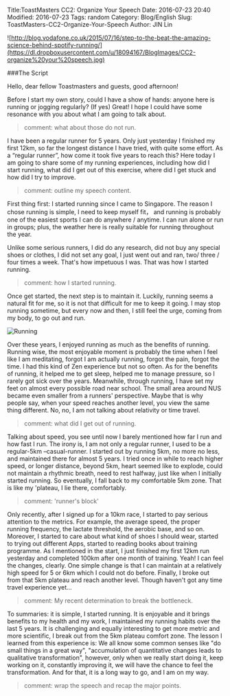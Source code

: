 Title:ToastMasters CC2: Organize Your SpeechDate: 2016-07-23 20:40Modified: 2016-07-23Tags: randomCategory: Blog/EnglishSlug: ToastMasters-CC2-Organize-Your-SpeechAuthor: JIN Lin


![http://blog.vodafone.co.uk/2015/07/16/step-to-the-beat-the-amazing-science-behind-spotify-running/](https://dl.dropboxusercontent.com/u/18094167/BlogImages/CC2-organize%20your%20speech.jpg)

###The Script

Hello, dear fellow Toastmasters and guests, good afternoon!

Before I start my own story, could I have a show of hands: anyone here is running or jogging regularly? (If yes) Great! I hope I could have some resonance with you about what I am going to talk about.
> comment: what about those do not run.
I have been a regular runner for 5 years. Only just yesterday I finished my first 12km, so far the longest distance I have tried, with quite some effort. As a “regular runner”, how come it took five years to reach this? Here today I am going to share some of my running experiences, including how did I start running, what did I get out of this exercise, where did I get stuck and how did I try to improve. 

> comment: outline my speech content.
First thing first:  I started running since I came to Singapore. The reason I chose running is simple, I need to keep myself fit， and running is probably one of the easiest sports I can do anywhere / anytime. I can run alone or run in groups; plus, the weather here is really suitable for running throughout the year. 

Unlike some serious runners, I did do any research, did not buy any special shoes or clothes, I did not set any goal, I just went out and ran, two/ three / four times a week. That's how impetuous I was. That was how I started running. > comment: how I started running.
Once get started, the next step is to maintain it. Luckily, running seems a natural fit for me, so it is not that difficult for me to keep it going. I may stop running sometime, but every now and then, I still feel the urge, coming from my body, to go out and run. 

![Running](https://dl.dropboxusercontent.com/u/18094167/BlogImages/CC2-organize%20your%20speech1.jpeg)

Over these years, I enjoyed running as much as the benefits of running. Running wise, the most enjoyable moment is probably the time when I feel like I am meditating, forgot I am actually running, forgot the pain, forgot the time. I had this kind of Zen experience but not so often. As for the benefits of running, it helped me to get sleep, helped me to manage pressure, so I rarely got sick over the years. Meanwhile, through running, I have set my feet on almost every possible road near school. The small area around NUS became even smaller from a runners' perspective. Maybe that is why people say, when your speed reaches another level, you view the same thing different. No, no, I am not talking about relativity or time travel.> comment: what did I get out of running.Talking about speed, you see until now I barely mentioned how far I run and how fast I run.  The irony is, I am not only a regular runner, I used to be a regular-5km –casual-runner. I started out by running 5km, no more no less, and maintained there for almost 5 years. I tried once in while to reach higher speed, or longer distance, beyond 5km, heart seemed like to explode, could not maintain a rhythmic breath, need to rest halfway, just like when I initially started running. So eventually, I fall back to my comfortable 5km zone.   That is like my 'plateau, I lie there, comfortably.  

> comment: 'runner's block'

Only recently, after I signed up for a 10km race, I started to pay serious attention to the metrics. For example, the average speed, the proper running frequency, the lactate threshold, the aerobic base, and so on. Moreover, I started to care about what kind of shoes I should wear, started to trying out different Apps, started to reading books about training programme. As I mentioned in the start, I just finished my first 12km run yesterday and completed 100km after one month of training. Yeah! I can feel the changes, clearly. One simple change is that I can maintain at a relatively high speed for 5 or 6km which I could not do before. Finally, I broke out from that 5km plateau and reach another level. Though haven't got any time travel experience yet...> comment: My recent determination to break the bottleneck. To summaries:  it is simple, I started running. It is enjoyable and it brings benefits to my health and my work, I maintained my running habits over the last 5 years. It is challenging and equally interesting to get more metric and more scientific, I break out from the 5km plateau comfort zone. The lesson I learned from this experience is: We all know some common senses like "do small things in a great way", "accumulation of quantitative changes leads to qualitative transformation", however, only when we really start doing it, keep working on it, constantly improving it, we will have the chance to feel the transformation. And for that, it is a long way to go, and I am on my way.> comment: wrap the speech and recap the major points. 